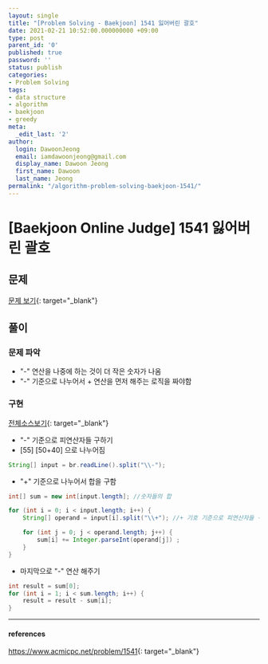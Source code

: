 ```yaml
---
layout: single
title: "[Problem Solving - Baekjoon] 1541 잃어버린 괄호"
date: 2021-02-21 10:52:00.000000000 +09:00
type: post
parent_id: '0'
published: true
password: ''
status: publish
categories:
- Problem Solving
tags:
- data structure
- algorithm
- baekjoon
- greedy
meta:
  _edit_last: '2'
author:
  login: DawoonJeong
  email: iamdawoonjeong@gmail.com
  display_name: Dawoon Jeong
  first_name: Dawoon
  last_name: Jeong
permalink: "/algorithm-problem-solving-baekjoon-1541/"
---
```

# [Baekjoon Online Judge] 1541 잃어버린 괄호

## 문제
[문제 보기](https://www.acmicpc.net/problem/1541){: target="_blank"}

## 풀이

### 문제 파악
- "-" 연산을 나중에 하는 것이 더 작은 숫자가 나옴
- "-" 기준으로 나누어서 + 연산을 먼저 해주는 로직을 짜야함

### 구현

[전체소스보기](https://github.com/iamdawoonjeong/java-datastructure-algorithm/blob/master/java-algorithm-problem-solving/src/baekjoon/problem1541/Main.java){: target="_blank"}


- "-" 기준으로 피연산자들 구하기
- [55]   [50+40] 으로 나누어짐
```java
String[] input = br.readLine().split("\\-");
```

- "+" 기준으로 나누어서 합을 구함

```java
int[] sum = new int[input.length]; //숫자들의 합

for (int i = 0; i < input.length; i++) {
    String[] operand = input[i].split("\\+"); //+ 기호 기준으로 피연산자들 구하기

    for (int j = 0; j < operand.length; j++) {
        sum[i] += Integer.parseInt(operand[j]) ;
    }
}
```

- 마지막으로 "-" 연산 해주기

```java
int result = sum[0];
for (int i = 1; i < sum.length; i++) {
    result = result - sum[i];
}

```

---

#### references
<https://www.acmicpc.net/problem/1541>{: target="_blank"}
